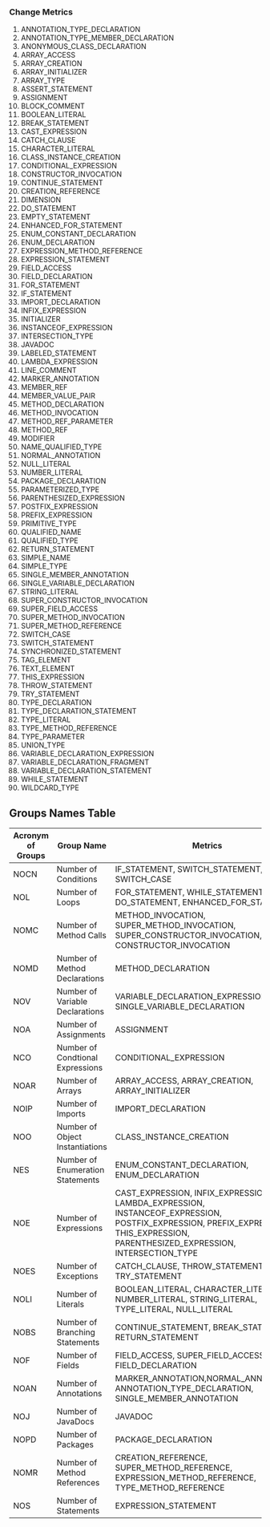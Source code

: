 ### Change Metrics

1. ANNOTATION_TYPE_DECLARATION
2. ANNOTATION_TYPE_MEMBER_DECLARATION
3. ANONYMOUS_CLASS_DECLARATION
4. ARRAY_ACCESS
5. ARRAY_CREATION
6. ARRAY_INITIALIZER
7. ARRAY_TYPE
8. ASSERT_STATEMENT
9. ASSIGNMENT
10. BLOCK_COMMENT
11. BOOLEAN_LITERAL
12. BREAK_STATEMENT
13. CAST_EXPRESSION
14. CATCH_CLAUSE
15. CHARACTER_LITERAL
16. CLASS_INSTANCE_CREATION
17. CONDITIONAL_EXPRESSION
18. CONSTRUCTOR_INVOCATION
19. CONTINUE_STATEMENT
20. CREATION_REFERENCE
21. DIMENSION
22. DO_STATEMENT
23. EMPTY_STATEMENT
24. ENHANCED_FOR_STATEMENT
25. ENUM_CONSTANT_DECLARATION
26. ENUM_DECLARATION
27. EXPRESSION_METHOD_REFERENCE
28. EXPRESSION_STATEMENT
29. FIELD_ACCESS
30. FIELD_DECLARATION
31. FOR_STATEMENT
32. IF_STATEMENT
33. IMPORT_DECLARATION
34. INFIX_EXPRESSION
35. INITIALIZER
36. INSTANCEOF_EXPRESSION
37. INTERSECTION_TYPE
38. JAVADOC
39. LABELED_STATEMENT
40. LAMBDA_EXPRESSION
41. LINE_COMMENT
42. MARKER_ANNOTATION
43. MEMBER_REF
44. MEMBER_VALUE_PAIR
45. METHOD_DECLARATION
47. METHOD_INVOCATION
48. METHOD_REF_PARAMETER
49. METHOD_REF
50. MODIFIER
51. NAME_QUALIFIED_TYPE
52. NORMAL_ANNOTATION
53. NULL_LITERAL
54. NUMBER_LITERAL
55. PACKAGE_DECLARATION
56. PARAMETERIZED_TYPE
57. PARENTHESIZED_EXPRESSION
58. POSTFIX_EXPRESSION
59. PREFIX_EXPRESSION
60. PRIMITIVE_TYPE
61. QUALIFIED_NAME
62. QUALIFIED_TYPE
63. RETURN_STATEMENT
64. SIMPLE_NAME
65. SIMPLE_TYPE
66. SINGLE_MEMBER_ANNOTATION
67. SINGLE_VARIABLE_DECLARATION
68. STRING_LITERAL
69. SUPER_CONSTRUCTOR_INVOCATION
70. SUPER_FIELD_ACCESS
71. SUPER_METHOD_INVOCATION
72. SUPER_METHOD_REFERENCE
73. SWITCH_CASE
74. SWITCH_STATEMENT
75. SYNCHRONIZED_STATEMENT
76. TAG_ELEMENT
77. TEXT_ELEMENT
78. THIS_EXPRESSION
79. THROW_STATEMENT
80. TRY_STATEMENT
81. TYPE_DECLARATION
82. TYPE_DECLARATION_STATEMENT
83. TYPE_LITERAL
84. TYPE_METHOD_REFERENCE
85. TYPE_PARAMETER
86. UNION_TYPE
87. VARIABLE_DECLARATION_EXPRESSION
88. VARIABLE_DECLARATION_FRAGMENT
89. VARIABLE_DECLARATION_STATEMENT
90. WHILE_STATEMENT
91. WILDCARD_TYPE

## Groups Names Table

| Acronym of Groups | Group Name                       | Metrics                         |  
|-------------------|----------------------------------|----------------------------------|
| NOCN              | Number of Conditions             | IF_STATEMENT, SWITCH_STATEMENT, SWITCH_CASE                  | 
| NOL               | Number of Loops                | FOR_STATEMENT, WHILE_STATEMENT, DO_STATEMENT, ENHANCED_FOR_STATEMENT | 
| NOMC              | Number of Method Calls           | METHOD_INVOCATION, SUPER_METHOD_INVOCATION, SUPER_CONSTRUCTOR_INVOCATION, CONSTRUCTOR_INVOCATION   |     
| NOMD              | Number of Method Declarations    | METHOD_DECLARATION              | 
| NOV               | Number of Variable Declarations  | VARIABLE_DECLARATION_EXPRESSION, SINGLE_VARIABLE_DECLARATION |       
| NOA               | Number of Assignments            | ASSIGNMENT                      | 
| NCO               | Number of Condtional Expressions | CONDITIONAL_EXPRESSION          |                              
| NOAR              | Number of Arrays                 | ARRAY_ACCESS, ARRAY_CREATION, ARRAY_INITIALIZER |   
| NOIP              | Number of Imports                | IMPORT_DECLARATION              |                                     
| NOO               | Number of Object Instantiations  | CLASS_INSTANCE_CREATION         |                              
| NES               | Number of Enumeration Statements | ENUM_CONSTANT_DECLARATION, ENUM_DECLARATION            |     
| NOE               | Number of Expressions            | CAST_EXPRESSION, INFIX_EXPRESSION, LAMBDA_EXPRESSION, INSTANCEOF_EXPRESSION, POSTFIX_EXPRESSION, PREFIX_EXPRESSION, THIS_EXPRESSION, PARENTHESIZED_EXPRESSION, INTERSECTION_TYPE |
| NOES              | Number of Exceptions             | CATCH_CLAUSE, THROW_STATEMENT, TRY_STATEMENT                |    
| NOLI              | Number of Literals               | BOOLEAN_LITERAL, CHARACTER_LITERAL, NUMBER_LITERAL, STRING_LITERAL, TYPE_LITERAL, NULL_LITERAL      |  
| NOBS              | Number of Branching Statements   | CONTINUE_STATEMENT, BREAK_STATEMENT, RETURN_STATEMENT          |  
| NOF               | Number of Fields                 | FIELD_ACCESS, SUPER_FIELD_ACCESS, FIELD_DECLARATION            | 
| NOAN              | Number of Annotations            | MARKER_ANNOTATION,NORMAL_ANNOTATION, ANNOTATION_TYPE_DECLARATION, SINGLE_MEMBER_ANNOTATION |             
| NOJ               | Number of JavaDocs               | JAVADOC              |      
| NOPD              | Number of Packages               | PACKAGE_DECLARATION  |        
| NOMR              | Number of Method References      | CREATION_REFERENCE, SUPER_METHOD_REFERENCE, EXPRESSION_METHOD_REFERENCE, TYPE_METHOD_REFERENCE     |
| NOS               | Number of Statements             | EXPRESSION_STATEMENT            |       

